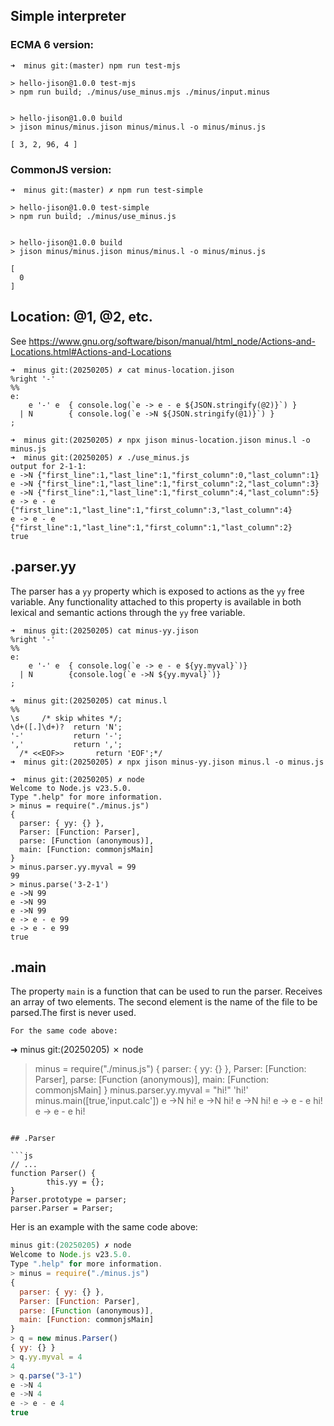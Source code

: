 ## Simple interpreter

### ECMA 6 version:

``` 
➜  minus git:(master) npm run test-mjs

> hello-jison@1.0.0 test-mjs
> npm run build; ./minus/use_minus.mjs ./minus/input.minus


> hello-jison@1.0.0 build
> jison minus/minus.jison minus/minus.l -o minus/minus.js

[ 3, 2, 96, 4 ]
```

### CommonJS version:

```
➜  minus git:(master) ✗ npm run test-simple

> hello-jison@1.0.0 test-simple
> npm run build; ./minus/use_minus.js


> hello-jison@1.0.0 build
> jison minus/minus.jison minus/minus.l -o minus/minus.js

[
  0
]
```

## Location: @1, @2, etc.

See https://www.gnu.org/software/bison/manual/html_node/Actions-and-Locations.html#Actions-and-Locations

```
➜  minus git:(20250205) ✗ cat minus-location.jison 
%right '-'
%%
e: 
    e '-' e  { console.log(`e -> e - e ${JSON.stringify(@2)}`) }
  | N        { console.log(`e ->N ${JSON.stringify(@1)}`) }
;
```                                                                                                                                                                                                                                

```      
➜  minus git:(20250205) ✗ npx jison minus-location.jison minus.l -o minus.js
➜  minus git:(20250205) ✗ ./use_minus.js
output for 2-1-1:
e ->N {"first_line":1,"last_line":1,"first_column":0,"last_column":1}
e ->N {"first_line":1,"last_line":1,"first_column":2,"last_column":3}
e ->N {"first_line":1,"last_line":1,"first_column":4,"last_column":5}
e -> e - e {"first_line":1,"last_line":1,"first_column":3,"last_column":4}
e -> e - e {"first_line":1,"last_line":1,"first_column":1,"last_column":2}
true
```

## .parser.yy

The parser has a `yy` property which is exposed to actions as the `yy` free variable. 
Any functionality attached to this property is available in both lexical 
and semantic actions through the `yy` free variable.

```
➜  minus git:(20250205) cat minus-yy.jison 
%right '-'
%%
e: 
    e '-' e  { console.log(`e -> e - e ${yy.myval}`)}
  | N        {console.log(`e ->N ${yy.myval}`)}
;
```

``` 
➜  minus git:(20250205) cat minus.l
%%
\s     /* skip whites */;
\d+([.]\d+)?  return 'N';
'-'           return '-';
','           return ',';
  /* <<EOF>>       return 'EOF';*/
➜  minus git:(20250205) ✗ npx jison minus-yy.jison minus.l -o minus.js
```

```
➜  minus git:(20250205) ✗ node
Welcome to Node.js v23.5.0.
Type ".help" for more information.
> minus = require("./minus.js")
{
  parser: { yy: {} },
  Parser: [Function: Parser],
  parse: [Function (anonymous)],
  main: [Function: commonjsMain]
}
> minus.parser.yy.myval = 99
99
> minus.parse('3-2-1')
e ->N 99
e ->N 99
e ->N 99
e -> e - e 99
e -> e - e 99
true
```

## .main

The property `main` is a function that can be used to run the parser. Receives an array of two elements. 
The second element is the name of the file to be parsed.The first is never used.

```
For the same code above:

```
➜  minus git:(20250205) ✗ node                               
> minus = require("./minus.js")
{
  parser: { yy: {} },
  Parser: [Function: Parser],
  parse: [Function (anonymous)],
  main: [Function: commonjsMain]
}
> minus.parser.yy.myval = "hi!"
'hi!'
> minus.main([true,'input.calc'])
e ->N hi!
e ->N hi!
e ->N hi!
e -> e - e hi!
e -> e - e hi!
```

## .Parser

```js
// ...
function Parser() {
        this.yy = {};
}
Parser.prototype = parser; 
parser.Parser = Parser;
```

Her is an example with the same code above:

```js
minus git:(20250205) ✗ node 
Welcome to Node.js v23.5.0.
Type ".help" for more information.
> minus = require("./minus.js")
{
  parser: { yy: {} },
  Parser: [Function: Parser],
  parse: [Function (anonymous)],
  main: [Function: commonjsMain]
}
> q = new minus.Parser()
{ yy: {} }
> q.yy.myval = 4
4
> q.parse("3-1")
e ->N 4
e ->N 4
e -> e - e 4
true
```